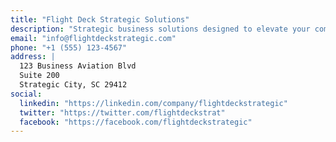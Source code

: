 ```yaml
---
title: "Flight Deck Strategic Solutions"
description: "Strategic business solutions designed to elevate your company to new heights. We provide comprehensive consulting services to drive growth, optimize operations, and achieve sustainable success."
email: "info@flightdeckstrategic.com"
phone: "+1 (555) 123-4567"
address: |
  123 Business Aviation Blvd
  Suite 200
  Strategic City, SC 29412
social:
  linkedin: "https://linkedin.com/company/flightdeckstrategic"
  twitter: "https://twitter.com/flightdeckstrat"
  facebook: "https://facebook.com/flightdeckstrategic"
---
```

